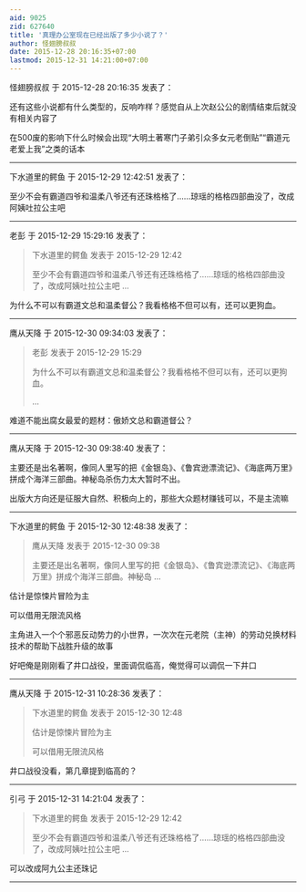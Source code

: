 ```yaml
---
aid: 9025
zid: 627640
title: '真理办公室现在已经出版了多少小说了？'
author: 怪翅膀叔叔
date: 2015-12-28 20:16:35+07:00
lastmod: 2015-12-31 14:21:00+07:00
---
```


怪翅膀叔叔 于 2015-12-28 20:16:35 发表了：

还有这些小说都有什么类型的，反响咋样？感觉自从上次赵公公的剧情结束后就没有相关内容了

在500废的影响下什么时候会出现“大明土著寒门子弟引众多女元老倒贴”“霸道元老爱上我”之类的话本

---------

下水道里的鳄鱼 于 2015-12-29 12:42:51 发表了：

至少不会有霸道四爷和温柔八爷还有还珠格格了……琼瑶的格格四部曲没了，改成阿姨吐拉公主吧

---------

老彭 于 2015-12-29 15:29:16 发表了：

> 下水道里的鳄鱼 发表于 2015-12-29 12:42
> 
> 至少不会有霸道四爷和温柔八爷还有还珠格格了……琼瑶的格格四部曲没了，改成阿姨吐拉公主吧 ...



为什么不可以有霸道文总和温柔督公？我看格格不但可以有，还可以更狗血。

---------

鹰从天降 于 2015-12-30 09:34:03 发表了：

> 老彭 发表于 2015-12-29 15:29
> 
> 为什么不可以有霸道文总和温柔督公？我看格格不但可以有，还可以更狗血。
> 
> ...



难道不能出腐女最爱的题材：傲娇文总和霸道督公？

---------

鹰从天降 于 2015-12-30 09:38:40 发表了：

主要还是出名著啊，像同人里写的把《金银岛》、《鲁宾逊漂流记》、《海底两万里》拼成个海洋三部曲。神秘岛杀伤力太大暂时不出。

出版大方向还是征服大自然、积极向上的，那些大众题材赚钱可以，不是主流嘛

---------

下水道里的鳄鱼 于 2015-12-30 12:48:38 发表了：

> 鹰从天降 发表于 2015-12-30 09:38
> 
> 主要还是出名著啊，像同人里写的把《金银岛》、《鲁宾逊漂流记》、《海底两万里》拼成个海洋三部曲。神秘岛 ...



估计是惊悚片冒险为主

可以借用无限流风格

主角进入一个个邪恶反动势力的小世界，一次次在元老院（主神）的劳动兑换材料技术的帮助下战胜升级的故事

好吧俺是刚刚看了井口战役，里面调侃临高，俺觉得可以调侃一下井口

---------

鹰从天降 于 2015-12-31 10:28:36 发表了：

> 下水道里的鳄鱼 发表于 2015-12-30 12:48
> 
> 估计是惊悚片冒险为主
> 
> 可以借用无限流风格



井口战役没看，第几章提到临高的？

---------

引弓 于 2015-12-31 14:21:04 发表了：

> 下水道里的鳄鱼 发表于 2015-12-29 12:42
> 
> 至少不会有霸道四爷和温柔八爷还有还珠格格了……琼瑶的格格四部曲没了，改成阿姨吐拉公主吧 ...



可以改成阿九公主还珠记

---------

